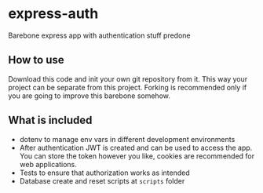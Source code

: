 # express-auth
Barebone express app with authentication stuff predone

## How to use
Download this code and init your own git repository from it. This way your project can be separate from this project. Forking is recommended only if you are going to improve this barebone somehow.

## What is included
 - dotenv to manage env vars in different development environments
 - After authentication JWT is created and can be used to access the app. You can store the token however you like, cookies are recommended for web applications.
 - Tests to ensure that authorization works as intended
 - Database create and reset scripts at `scripts` folder

